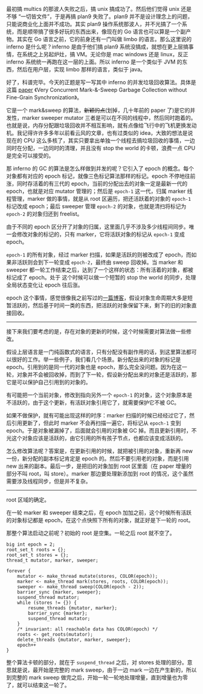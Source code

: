最初搞 multics 的那波人失败之后，搞 unix 搞成功了。然后他们觉得 unix 还是不够 “一切皆文件”，于是再搞 plan9 失败了。plan9 并不是设计理念上的问题，只能说商业化上面并不成功。其实 plan9 操作系统那波人，并不光搞了一个系统，而是顺带搞了很多好玩的东西出来，像现在的 Go 语言也可以算是一个副产物。其实在 Go 语言之前，它的前身还有一门叫做 limbo 的语言。那么这里说的 inferno 是什么呢？inferno 是由于他们搞 plan9 系统没搞成，就想在更上层搞事情，在系统之上另起炉灶，搞 VM。无论你是 mac windows 还是 linux，反正 inferno 系统统一再跑在这一层的上面。所以 inferno 是一个类似于 JVM 的东西，然后在用户层，实现 limbo 那样的语言，类似于 java。

好了，科谱完毕。今天的正题是写一写其中 inferno 的并发垃圾回收算法。具体是这篇 [paper](http://doc.cat-v.org/inferno/concurrent_gc/concurrent_gc.pdf) 《Very Concurrent Mark-&-Sweep Garbage Collection without Fine-Grain Synchronization》。

它是一个 mark&sweep 的算法，~~新颖的点~~(划掉，几十年前的 paper 了)是它的并发性，marker sweeper mutator 三者是可以在不同的线程中，然后同时跑着的。也就是说，内存分配跟垃圾回收并不相互影响，就有点像给飞行中的飞机更换发动机。我记得许许多多年以前看云风的文章，也有过类似的 idea，大致的想法是说现在的 CPU 这么多核了，其实只要拿出单独一个线程去搞垃圾回收的事情，一边同时在分配，一边同时的清理，并且没有 stop the world 的卡顿，浪费一点 CPU 是完全可以接受的。

那 inferno 的 GC 的算法是怎么样做到并发的呢？它引入了 epoch 的概念。每个对象都有对应的 epoch 标记，就像三色标记算法那样的标记。epoch 不停地往前涨，同时存活着的有三代的 epoch，当前的分配出去的对象一定是最新一代的 epoch，也就是对应 mutator 管理的；然后是 `epoch-1` 这一代，归属 marker 线程管理，marker 做的事情，就是从 root 区遍历，把还活跃着的对象的 `epoch-1` 标记改成 epoch；最后 sweeper 管理 `epoch-2` 的对象，也就是清扫将标记为 `epoch-2` 的对象归还到 freelist。

由于不同的 epoch 区分开了对象的归属，这里面几乎不涉及多少线程间同步。唯一会修改对象的标记的，只有 marker，它将活跃对象的标记从 `epoch-1` 变成 epoch。

`epoch-1` 的所有对象，经过 marker 扫描，如果是活跃的则被改成了 epoch，而如果非活跃则会到下一轮变成 `epoch-2`，最终由 sweep 回收掉。当 marker 和 sweeper 都一轮工作结束之后，达到了一个这样的状态：所有活着的对象，都被标记成了 epoch。处于 这个时候可以做一个短暂的 stop the world 的同步，处理全局状态变化让 epoch 往后涨。

epoch 这个事情，感觉很像我之前写过的[一篇博客](time-based-allocator.md)，假设对象生命周期大多是短暂活跃的，然后基于时间一类的东西，把活跃的对象保留下来，剩下的旧的对象直接回收。

------------

接下来我们要考虑的是，存在对象的更新的时候，这个时候需要对算法做一些修改。

假设上层语言是一门纯函数式的语言，只有分配没有副作用的话，到这里算法都可以很好的工作。举一些例子，我们看几个场景。新分配出来的对象的标记是 epoch。引用到的是同一代的对象也是 epoch，那么完全没问题。因为在这一轮，对象并不会被回收掉，而到了下一轮，假设新分配出来的对象还是活跃的，那它是可以保护自己引用到的对象的。

有可能把一个当前对象，修改到指向另外一个 `epoch-1` 的对象，这个对象原本是不活跃的，由于这个更新，有活跃对象引用它了，就需要保护它不被 GC。

如果不做保护，就有可能出现这样的时序：marker 扫描的时候已经经过它了，然后引用更新了，但此时 marker 不会再扫描一遍它，将标记从 `epoch-1` 变到 epoch。于是对象被漏掉了，后面就会引用的对象被 GC 掉。而且更新引用时，不光这个对象应该是活跃的，由它引用的所有孩子节点，也都应该变成活跃的。

怎么修改算法呢？答案是，在更新引用的时候，就把被引用的对象，重新再 new 一份，新分配的副本标记肯定是 epoch 的。然后不要引用老的对象，而是引用 new 出来的副本。最后一步，是把旧的对象加到 root 区里面（在 paper 增量的部分不叫 root，叫 store）。marker 那边要处理新添加到 root 的情况，这个虽然需要涉及线程同步，但是并不复杂。

--------------

root 区域的确定。

在一轮 marker 和 sweeper 结束之后，在 epoch 加加之前，这个时候所有活跃的对象标记都是 epoch，在这个点快照下所有的对象，就正好是下一轮的 root。

那整个算法启动之前呢？初始的 root 是空集。一轮之后 root 就不空了。

```
big int epoch = 2;
root_set_t roots = {};
root_set_t stores = {};
thread_t mutator, marker, sweeper;

forever {
	mutator <- make_thread mutate(stores, COLOR(epoch));
	marker <- make_thread mark(stores, roots, COLOR(epoch));
	sweeper <- make_thread sweep(COLOR(epoch - 2));
	barrier_sync {marker, sweeper};
	suspend_thread mutator;
	while (stores != {}) {
		resume_threads {mutator, marker};
		barrier_sync {marker};
		suspend_thread mutator;
	}
	/* invariant: all reachable data has COLOR(epoch) */
	roots <- get_roots(mutator);
	delete_threads {mutator, marker, sweeper};
	epoch++
}
```

整个算法卡顿的部分，就在于 `suspend_thread` 之后，对 stores 处理的部分。意思就是说，最开始是完整的 mark sweep，由于一边 mark 一边在产生新的，所以到完整的 mark sweep 做完之后，开始一轮一轮地处理增量，直到增量也为零了，就可以结束这一轮了。
